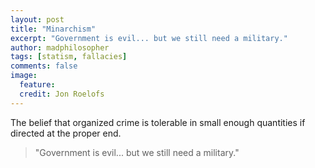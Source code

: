```yaml
---
layout: post
title: "Minarchism"
excerpt: "Government is evil... but we still need a military."
author: madphilosopher
tags: [statism, fallacies]
comments: false
image:
  feature:
  credit: Jon Roelofs
---
```


The belief that organized crime is tolerable in small enough quantities if directed at the proper end.

> "Government is evil... but we still need a military."

